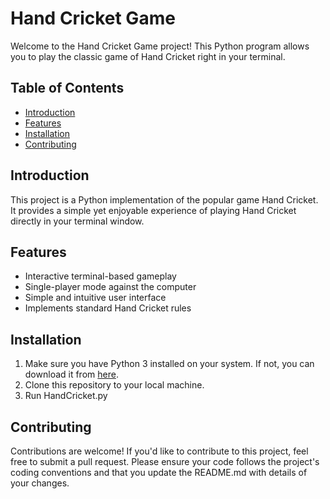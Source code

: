 # Hand Cricket Game

Welcome to the Hand Cricket Game project! This Python program allows you to play the classic game of Hand Cricket right in your terminal.

## Table of Contents
- [Introduction](#introduction)
- [Features](#features)
- [Installation](#installation)
- [Contributing](#contributing)

## Introduction
This project is a Python implementation of the popular game Hand Cricket. It provides a simple yet enjoyable experience of playing Hand Cricket directly in your terminal window.

## Features
- Interactive terminal-based gameplay
- Single-player mode against the computer
- Simple and intuitive user interface
- Implements standard Hand Cricket rules

## Installation
1. Make sure you have Python 3 installed on your system. If not, you can download it from [here](https://www.python.org/downloads/).
2. Clone this repository to your local machine.
3. Run HandCricket.py

## Contributing
Contributions are welcome! If you'd like to contribute to this project, feel free to submit a pull request. Please ensure your code follows the project's coding conventions and that you update the README.md with details of your changes.

